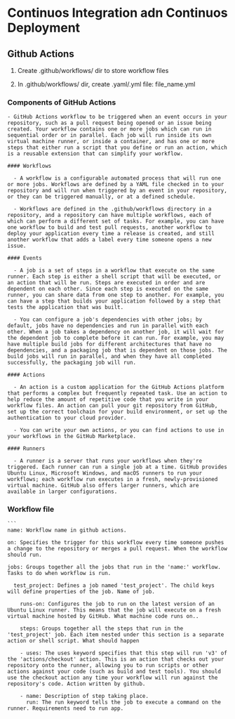 # Continuos Integration adn Continuos Deployment

## Github Actions
  <!-- For Implementation Example See: .github\workflows\ci.yml -->
  1. Create .github/workflows/ dir to store workflow files

  2. In .github/workflows/ dir, create .yaml/.yml file: file_name.yml

  ### Components of GitHub Actions

    - GitHub Actions workflow to be triggered when an event occurs in your repository, such as a pull request being opened or an issue being created. Your workflow contains one or more jobs which can run in sequential order or in parallel. Each job will run inside its own virtual machine runner, or inside a container, and has one or more steps that either run a script that you define or run an action, which is a reusable extension that can simplify your workflow.

    #### Workflows

      - A workflow is a configurable automated process that will run one or more jobs. Workflows are defined by a YAML file checked in to your repository and will run when triggered by an event in your repository, or they can be triggered manually, or at a defined schedule.

      - Workflows are defined in the .github/workflows directory in a repository, and a repository can have multiple workflows, each of which can perform a different set of tasks. For example, you can have one workflow to build and test pull requests, another workflow to deploy your application every time a release is created, and still another workflow that adds a label every time someone opens a new issue.

    #### Events
    
      - A job is a set of steps in a workflow that execute on the same runner. Each step is either a shell script that will be executed, or an action that will be run. Steps are executed in order and are dependent on each other. Since each step is executed on the same runner, you can share data from one step to another. For example, you can have a step that builds your application followed by a step that tests the application that was built.

      - You can configure a job's dependencies with other jobs; by default, jobs have no dependencies and run in parallel with each other. When a job takes a dependency on another job, it will wait for the dependent job to complete before it can run. For example, you may have multiple build jobs for different architectures that have no dependencies, and a packaging job that is dependent on those jobs. The build jobs will run in parallel, and when they have all completed successfully, the packaging job will run.

    #### Actions

      - An action is a custom application for the GitHub Actions platform that performs a complex but frequently repeated task. Use an action to help reduce the amount of repetitive code that you write in your workflow files. An action can pull your git repository from GitHub, set up the correct toolchain for your build environment, or set up the authentication to your cloud provider.

      - You can write your own actions, or you can find actions to use in your workflows in the GitHub Marketplace.

    #### Runners
    
      - A runner is a server that runs your workflows when they're triggered. Each runner can run a single job at a time. GitHub provides Ubuntu Linux, Microsoft Windows, and macOS runners to run your workflows; each workflow run executes in a fresh, newly-provisioned virtual machine. GitHub also offers larger runners, which are available in larger configurations.

  ### Workflow file

    ```
    name: Workflow name in github actions.

    on: Specifies the trigger for this workflow every time someone pushes a change to the repository or merges a pull request. When the workflow should run.

    jobs: Groups together all the jobs that run in the 'name:' workflow. Tasks to do when workflow is run.

      test_project: Defines a job named 'test_project'. The child keys will define properties of the job. Name of job.

        runs-on: Configures the job to run on the latest version of an Ubuntu Linux runner. This means that the job will execute on a fresh virtual machine hosted by GitHub. What machine code runs on..

        steps: Groups together all the steps that run in the 'test_project' job. Each item nested under this section is a separate action or shell script. What should happen

        - uses: The uses keyword specifies that this step will run 'v3' of the 'actions/checkout' action. This is an action that checks out your repository onto the runner, allowing you to run scripts or other actions against your code (such as build and test tools). You should use the checkout action any time your workflow will run against the repository's code. Action written by github.

        - name: Description of step taking place.
          run: The run keyword tells the job to execute a command on the runner. Requirements need to run app.
  ```
